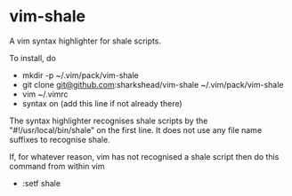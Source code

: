 # vim-shale
A vim syntax highlighter for shale scripts.

To install, do

* mkdir -p ~/.vim/pack/vim-shale
* git clone git@github.com:sharkshead/vim-shale ~/.vim/pack/vim-shale
* vim ~/.vimrc
* syntax on         (add this line if not already there)

The syntax highlighter recognises shale scripts by the "#!/usr/local/bin/shale" on the first line.
It does not use any file name suffixes to recognise shale.

If, for whatever reason, vim has not recognised a shale script then do this command from within vim

* :setf shale
